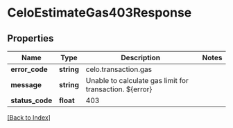 # CeloEstimateGas403Response

## Properties

Name | Type | Description | Notes
------------ | ------------- | ------------- | -------------
**error_code** | **string** | celo.transaction.gas |
**message** | **string** | Unable to calculate gas limit for transaction. ${error} |
**status_code** | **float** | 403 |

[[Back to Index]](../index.md)
